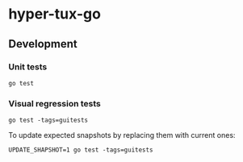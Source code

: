 # hyper-tux-go

## Development

### Unit tests

```console
go test
```

### Visual regression tests

```console
go test -tags=guitests
```

To update expected snapshots by replacing them with current ones:

```console
UPDATE_SHAPSHOT=1 go test -tags=guitests
```
